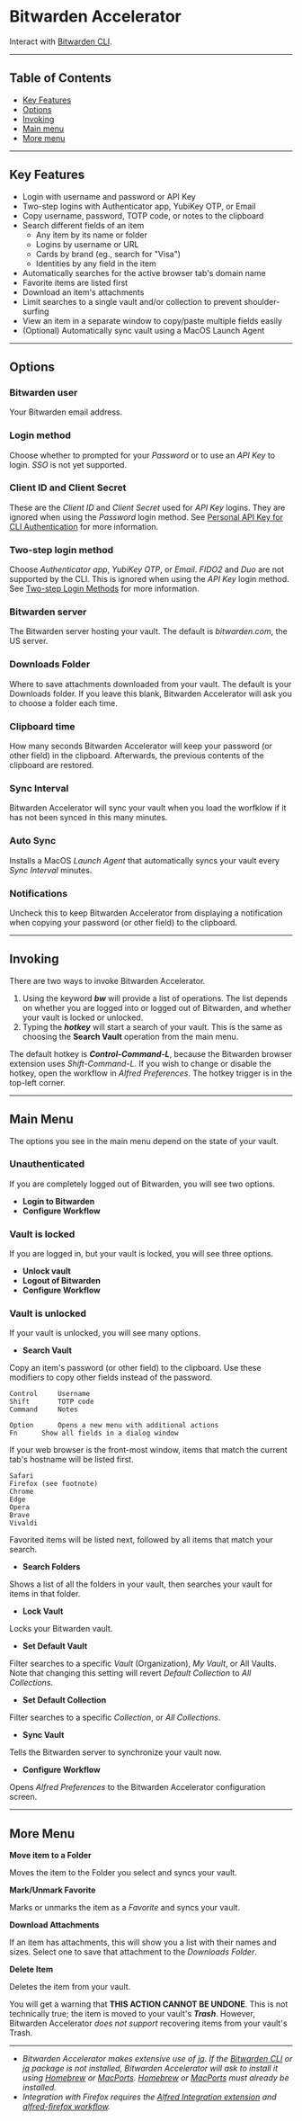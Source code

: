 # Bitwarden Accelerator

Interact with [Bitwarden CLI](https://bitwarden.com/help/cli/).

---

## Table of Contents

* [Key Features](#features)
* [Options](#options)
* [Invoking](#invoking)
* [Main menu](#mainMenu)
* [More menu](#moreMenu)

---

<a name="features"></a>
## Key Features

* Login with username and password or API Key
* Two-step logins with Authenticator app, YubiKey OTP, or Email
* Copy username, password, TOTP code, or notes to the clipboard
* Search different fields of an item
	* Any item by its name or folder
	* Logins by username or URL
	* Cards by brand (eg., search for "Visa")
	* Identities by any field in the item
* Automatically searches for the active browser tab's domain name
* Favorite items are listed first
* Download an item's attachments
* Limit searches to a single vault and/or collection to prevent shoulder-surfing
* View an item in a separate window to copy/paste multiple fields easily
* (Optional) Automatically sync vault using a MacOS Launch Agent

---

<a name="options"></a>
## Options

### Bitwarden user

Your Bitwarden email address.

### Login method

Choose whether to prompted for your *Password* or to use an *API Key* to login.  *SSO* is not yet supported.

### Client ID and Client Secret

These are the *Client ID* and *Client Secret* used for *API Key* logins.  They are ignored when using the *Password* login method.  See [Personal API Key for CLI Authentication](https://bitwarden.com/help/personal-api-key/) for more information.

### Two-step login method

Choose *Authenticator app*, *YubiKey OTP*, or *Email*.  *FIDO2* and *Duo* are not supported by the CLI.  This is ignored when using the *API Key* login method.  See [Two-step Login Methods](https://bitwarden.com/help/setup-two-step-login/) for more information.

### Bitwarden server

The Bitwarden server hosting your vault.  The default is *bitwarden.com*, the US server.

### Downloads Folder

Where to save attachments downloaded from your vault.  The default is your Downloads folder.  If you leave this blank, Bitwarden Accelerator will ask you to choose a folder each time.

### Clipboard time

How many seconds Bitwarden Accelerator will keep your password (or other field) in the clipboard.  Afterwards, the previous contents of the clipboard are restored.

### Sync Interval

Bitwarden Accelerator will sync your vault when you load the worfklow if it has not been synced in this many minutes.

### Auto Sync

Installs a MacOS *Launch Agent* that automatically syncs your vault every *Sync Interval* minutes.

### Notifications

Uncheck this to keep Bitwarden Accelerator from displaying a notification when copying your password (or other field) to the clipboard.

---

<a name="invoking"></a>
## Invoking

There are two ways to invoke Bitwarden Accelerator.

1. Using the keyword ***bw*** will provide a list of operations.  The list depends on whether you are logged into or logged out of Bitwarden, and whether your vault is locked or unlocked.
2. Typing the ***hotkey*** will start a search of your vault.  This is the same as choosing the **Search Vault** operation from the main menu.

The default hotkey is ***Control-Command-L***, because the Bitwarden browser extension uses *Shift-Command-L*.  If you wish to change or disable the hotkey, open the workflow in *Alfred Preferences*.  The hotkey trigger is in the top-left corner.

---

<a name="mainMenu"></a>
## Main Menu

The options you see in the main menu depend on the state of your vault.

### Unauthenticated

If you are completely logged out of Bitwarden, you will see two options.

* **Login to Bitwarden**
* **Configure Workflow**

### Vault is locked

If you are logged in, but your vault is locked, you will see three options.

* **Unlock vault**
* **Logout of Bitwarden**
* **Configure Workflow**

### Vault is unlocked

If your vault is unlocked, you will see many options.

* **Search Vault**

Copy an item's password (or other field) to the clipboard.  Use these modifiers to copy other fields instead of the password.


	Control		Username
	Shift		TOTP code
	Command		Notes

	Option		Opens a new menu with additional actions
	Fn		Show all fields in a dialog window

If your web browser is the front-most window, items that match the current tab's hostname will be listed first.

    Safari
    Firefox (see footnote)
    Chrome
    Edge
    Opera
    Brave
    Vivaldi

Favorited items will be listed next, followed by all items that match your search.

* **Search Folders**

Shows a list of all the folders in your vault, then searches your vault for items in that folder.

* **Lock Vault**

Locks your Bitwarden vault.

* **Set Default Vault**

Filter searches to a specific *Vault* (Organization), *My Vault*, or All Vaults.  Note that changing this setting will revert *Default Collection* to *All Collections*.

* **Set Default Collection**

Filter searches to a specific *Collection*, or *All Collections*.

* **Sync Vault**

Tells the Bitwarden server to synchronize your vault now.

* **Configure Workflow**

Opens *Alfred Preferences* to the Bitwarden Accelerator configuration screen.

---

<a name="moreMenu"></a>
## More Menu

**Move item to a Folder**

Moves the item to the Folder you select and syncs your vault.

**Mark/Unmark Favorite**

Marks or unmarks the item as a *Favorite* and syncs your vault.

**Download Attachments**

If an item has attachments, this will show you a list with their names and sizes.  Select one to save that attachment to the *Downloads Folder*.

**Delete Item**

Deletes the item from your vault.

You will get a warning that **THIS ACTION CANNOT BE UNDONE**.  This is not technically true; the item is moved to your vault's ***Trash***.  However, Bitwarden Accelerator *does not support* recovering items from your vault's Trash.

---
* *Bitwarden Accelerator makes extensive use of [jq](https://jqlang.github.io/jq/).  If the [Bitwarden CLI](https://bitwarden.com/help/cli/) or [jq](https://jqlang.github.io/jq/) package is not installed, Bitwarden Accelerator will ask to install it using [Homebrew](https://brew.sh) or [MacPorts](https://ports.macports.org/).  [Homebrew](https://brew.sh) or [MacPorts](https://ports.macports.org/) must already be installed.*
* *Integration with Firefox requires the [Alfred Integration extension](https://addons.mozilla.org/en-US/firefox/addon/alfred-launcher-integration) and [alfred-firefox workflow](https://github.com/deanishe/alfred-firefox/releases/latest).*
